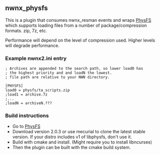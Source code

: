 ## nwnx_physfs
This is a plugin that consumes nwnx_resman events and wraps
[PhysFS](http://icculus.org/physfs/) which supports loading files from
a number of package/compression formats. zip, 7z, etc.

Performance will depend on the level of compression used.  Higher levels will degrade performance.

### Example nwnx2.ini entry

```
; Archives are appended to the search path, so lower load0 has
; the highest priority and and loadN the lowest.
; file path are relative to your NWN directory.

[PHYSFS]
load0 = physfs/ta_scripts.zip
;load1 = archive.7z
;...
;loadN = archiveN.???
```

### Build instructions
* Go to [PhysFS](http://icculus.org/physfs/)
* Download version 2.0.3 or use mecurial to clone the latest
  stable version.  If your distro includes v1 of libphysfs, don't use it.
* Build with cmake and install. (Might require you to install
  libncurses)
* Then the plugin can be built with the cmake build system.
